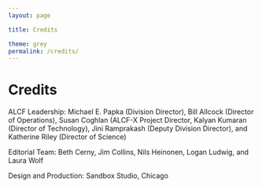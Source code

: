 ```yaml
---
layout: page

title: Credits

theme: grey
permalink: /credits/
---
```



# Credits

ALCF Leadership: Michael E. Papka (Division Director), Bill Allcock (Director of Operations), Susan Coghlan (ALCF-X Project Director, Kalyan Kumaran (Director of Technology), Jini Ramprakash (Deputy Division Director), and Katherine Riley (Director of Science)

Editorial Team: Beth Cerny, Jim Collins, Nils Heinonen, Logan Ludwig, and Laura Wolf

Design and Production: Sandbox Studio, Chicago
